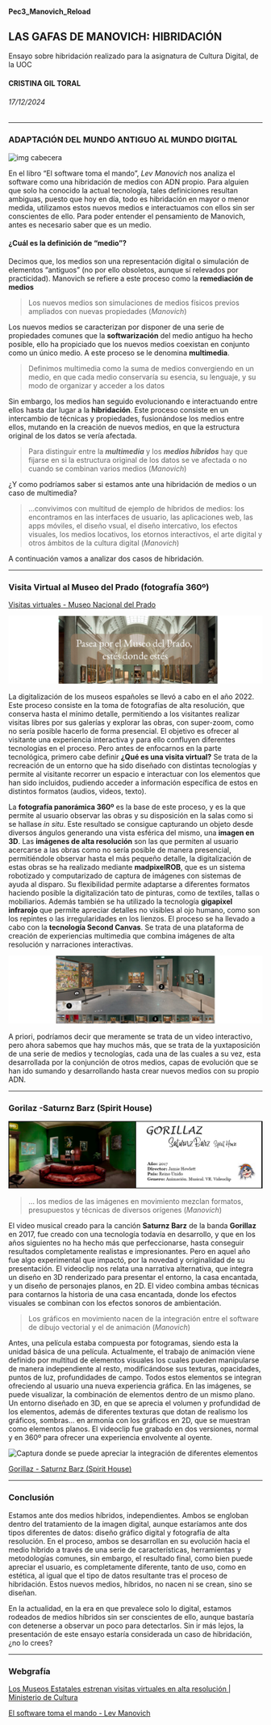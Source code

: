 #### Pec3_Manovich_Reload

## LAS GAFAS DE MANOVICH: HIBRIDACIÓN
Ensayo sobre hibridación realizado para la asignatura de Cultura Digital, de la UOC
#### CRISTINA GIL TORAL
###### 17/12/2024


___

### ADAPTACIÓN DEL MUNDO ANTIGUO AL MUNDO DIGITAL
![img cabecera](./media/s1.png)

En el libro “El software toma el mando”, _Lev Manovich_ nos analiza el software como una hibridación de medios con ADN propio. Para alguien que solo ha conocido la actual tecnología, tales definiciones resultan ambiguas, puesto que hoy en día, todo es hibridación en mayor o menor medida, utilizamos estos nuevos medios e interactuamos con ellos sin ser conscientes de ello. Para poder entender el pensamiento de Manovich, antes es necesario saber que es un medio. 

#### ¿Cuál es la definición de “medio”? 
Decimos que, los medios son una representación digital o simulación de elementos “antiguos” (no por ello obsoletos, aunque sí relevados por practicidad). Manovich se refiere a este proceso como la **remediación de medios**

> Los nuevos medios son simulaciones de medios físicos
> previos ampliados con nuevas propiedades (_Manovich_)

Los nuevos medios se caracterizan por disponer de una serie de propiedades comunes que la **softwarización** del medio antiguo ha hecho posible, ello ha propiciado que los nuevos medios coexistan en conjunto como un único medio. A este proceso se le denomina **multimedia**.

> Definimos multimedia como la suma de medios convergiendo en un medio,
> en que cada medio conservaría su esencia, su lenguaje, y su modo de
> organizar y acceder a los datos

Sin embargo, los medios han seguido evolucionando e interactuando entre ellos hasta dar lugar a la **hibridación**. Este proceso consiste en un intercambio de técnicas y propiedades, fusionándose los medios entre ellos, mutando en la creación de nuevos medios, en que la estructura original de los datos se vería afectada.

> Para distinguir entre la _**multimedia**_ y los _**medios
> híbridos**_ hay que fijarse en si la estructura original de los datos se
> ve afectada o no cuando se combinan varios medios (_Manovich_)

¿Y como podríamos saber si estamos ante una hibridación de medios o un caso de multimedia?

> ...convivimos con multitud de
> ejemplo de híbridos de medios: los encontramos en las interfaces de
> usuario, las aplicaciones web, las apps móviles, el diseño vsual, el
> diseño intercativo, los efectos visuales, los medios locativos, los
> etornos interactivos, el arte digital y otros ámbitos de la cultura
> digital (_Manovich_)

A continuación vamos a analizar dos casos de hibridación.


___
### Visita Virtual al Museo del Prado (fotografía 360º)
[Visitas virtuales - Museo Nacional del Prado](https://www.museodelprado.es/visitas-virtuales)  

![Estés donde estés](./media/museo_presentacion.png)    


La digitalización de los museos españoles se llevó a cabo en el año 2022. Este proceso consiste en la toma de fotografías de alta resolución, que conserva hasta el mínimo detalle, permitiendo a los visitantes realizar visitas libres por sus galerías y explorar las obras, con super-zoom, como no sería posible hacerlo de forma presencial. El objetivo es ofrecer al visitante una experiencia interactiva y para ello confluyen diferentes tecnologías en el proceso. Pero antes de enfocarnos en la parte tecnológica, primero cabe definir **¿Qué es una visita virtual?** Se trata de la recreación de un entorno que ha sido diseñado con distintas tecnologías y permite al visitante recorrer un espacio e interactuar con los elementos que han sido incluidos, pudiendo acceder a información específica de estos en distintos formatos (audios, videos, texto). 

La **fotografía panorámica 360º** es la base de este proceso, y es la que permite al usuario observar las obras y su disposición en la salas como si se hallase _in situ_. Este resultado se consigue capturando un objeto desde diversos ángulos generando una vista esférica del mismo, una **imagen en 3D**.
Las **imágenes de alta resolución** son las que permiten al usuario acercarse a las obras como no sería posible de manera presencial, permitiéndole observar hasta el más pequeño detalle, la digitalización de estas obras se ha realizado mediante **madpixelROB**, que es un sistema robotizado y computarizado de captura de imágenes con sistemas de ayuda al disparo. Su flexibilidad permite adaptarse a diferentes formatos haciendo posible la digitalización tato de pinturas, como de textiles, tallas o mobiliarios. Además también se ha utilizado la tecnología **gigapixel infrarojo** que permite apreciar detalles no visibles al ojo humano, como son los repintes o las irregularidades en los lienzos.
El proceso se ha llevado a cabo con la **tecnología Second Canvas**. Se trata de una plataforma de creación de experiencias multimedia que combina imágenes de alta resolución y narraciones interactivas.

![Recorrido virtual -captura](./media/visita_museo.png)

A priori, podríamos decir que meramente se trata de un video interactivo, pero ahora sabemos que hay muchos más, que se trata de la yuxtaposición de una serie de medios y tecnologías, cada una de las cuales a su vez, esta desarrollada por la conjunción de otros medios, capas de evolución que se han ido sumando y desarrollando hasta crear nuevos medios con su propio ADN.

___
### Gorilaz -Saturnz Barz (Spirit House)
![House Spirit 3D](./media/housesprit3d.jpg)

> … los medios de las imágenes en movimiento mezclan formatos, presupuestos y técnicas de diversos orígenes (_Manovich_)

El video musical creado para la canción **Saturnz Barz** de la banda **Gorillaz** en 2017, fue creado con una tecnología todavía en desarrollo, y que en los años siguientes no ha hecho más que perfeccionarse, hasta conseguir resultados completamente realistas e impresionantes. Pero en aquel año fue algo experimental que impactó, por la novedad y originalidad de su presentación. El videoclip nos relata una narrativa alternativa, que integra un diseño en 3D renderizado para presentar el entorno, la casa encantada, y un diseño de personajes planos, en 2D.  El video combina ambas técnicas para contarnos la historia de una casa encantada, donde los efectos visuales se combinan con los efectos sonoros de ambientación.

> Los gráficos en movimiento nacen de la integración entre el software de dibujo vectorial y el de animación (_Manovich_)

Antes, una película estaba compuesta por fotogramas, siendo esta la unidad básica de una película. Actualmente, el trabajo de animación viene definido por multitud de elementos visuales los cuales pueden manipularse de manera independiente al resto, modificándose sus texturas, opacidades, puntos de luz, profundidades de campo. Todos estos elementos se integran ofreciendo al usuario una nueva experiencia gráfica.
En las imágenes, se puede visualizar, la combinación de elementos dentro de un mismo plano. Un entorno diseñado en 3D, en que se aprecia el volumen y profundidad de los elementos, además de diferentes texturas que dotan de realismo los gráficos, sombras… en armonía con los gráficos en 2D, que se muestran como elementos planos.
El videoclip fue grabado en dos versiones, normal y en 360º para ofrecer una experiencia envolvente al oyente. 



![Captura donde se puede apreciar la integración de diferentes elementos](./media/miniaturas_baño+pizza.png)


[Gorillaz - Saturnz Barz (Spirit House)](https://www.youtube.com/watch?v=5qJp6xlKEug) 

___
### Conclusión
Estamos ante dos medios híbridos, independientes. Ambos se engloban dentro del tratamiento de la imagen digital, aunque estaríamos ante dos tipos diferentes de datos: diseño gráfico digital y fotografía de alta resolución. En el proceso, ambos se desarrollan en su evolución hacia el medio híbrido a través de una serie de características, herramientas y metodologías comunes, sin embargo, el resultado final, como bien puede apreciar el usuario, es completamente diferente, tanto de uso, como en estética, al igual que el tipo de datos resultante tras el proceso de hibridación. Estos nuevos medios, híbridos, no nacen ni se crean, sino se diseñan.

En la actualidad, en la era en que prevalece solo lo digital, estamos rodeados de medios híbridos sin ser conscientes de ello, aunque bastaría con detenerse a observar un poco para detectarlos. Sin ir más lejos, la presentación de este ensayo estaría considerada un caso de hibridación, ¿no lo crees?

___
### Webgrafía
[Los Museos Estatales estrenan visitas virtuales en alta resolución | Ministerio de Cultura](https://www.cultura.gob.es/actualidad/2024/05/240510-visitas-virtuales.html)


[El software toma el mando - Lev Manovich]()
